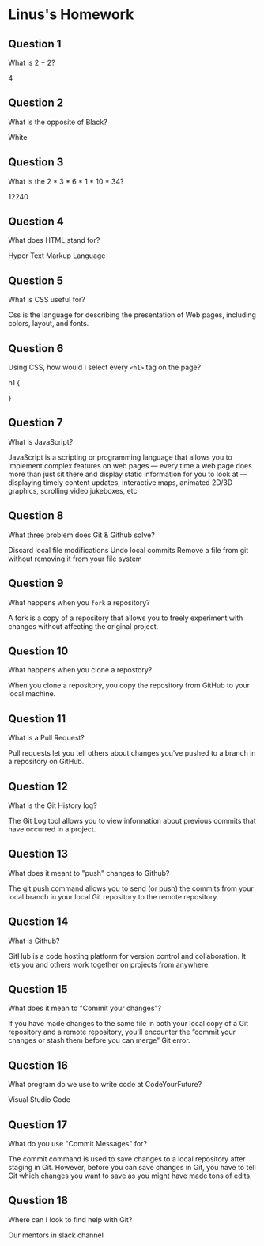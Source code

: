 # Linus's Homework

## Question 1

What is 2 + 2?

4

## Question 2

What is the opposite of Black?

White

## Question 3

What is the  2 * 3 * 6 * 1 * 10 * 34?

12240

## Question 4 

What does HTML stand for?

Hyper Text Markup Language

## Question 5

What is CSS useful for?

Css is the language for describing the presentation of Web pages, including colors, layout, and fonts.

## Question 6

Using CSS, how would I select every `<h1>` tag on the page?

h1 {
       
}
## Question 7

What is JavaScript?

JavaScript is a scripting or programming language that allows you to implement complex features on web pages — every time a web page does more than just sit there and display static information for you to look at — displaying timely content updates, interactive maps, animated 2D/3D graphics, scrolling video jukeboxes, etc

## Question 8

What three problem does Git & Github solve?

Discard local file modifications
Undo local commits
Remove a file from git without removing it from your file system

## Question 9

What happens when you `fork` a repository?

 A fork is a copy of a repository that allows you to freely experiment with changes without affecting the original project.

## Question 10 

What happens when you clone a repostory?

When you clone a repository, you copy the repository from GitHub to your local machine.

## Question 11

What is a Pull Request?

Pull requests let you tell others about changes you've pushed to a branch in a repository on GitHub.

## Question 12

What is the Git History log?

The Git Log tool allows you to view information about previous commits that have occurred in a project.

## Question 13

What does it meant to "push" changes to Github?

The git push command allows you to send (or push) the commits from your local branch in your local Git repository to the remote repository.

## Question 14

What is Github?

GitHub is a code hosting platform for version control and collaboration. It lets you and others work together on projects from anywhere.

## Question 15

What does it mean to "Commit your changes"?

If you have made changes to the same file in both your local copy of a Git repository and a remote repository, you'll encounter the “commit your changes or stash them before you can merge” Git error.

## Question 16

What program do we use to write code at CodeYourFuture?

Visual Studio Code

## Question 17

What do you use "Commit Messages" for?

The commit command is used to save changes to a local repository after staging in Git. However, before you can save changes in Git, you have to tell Git which changes you want to save as you might have made tons of edits.

## Question 18

Where can I look to find help with Git?

Our mentors in slack channel
